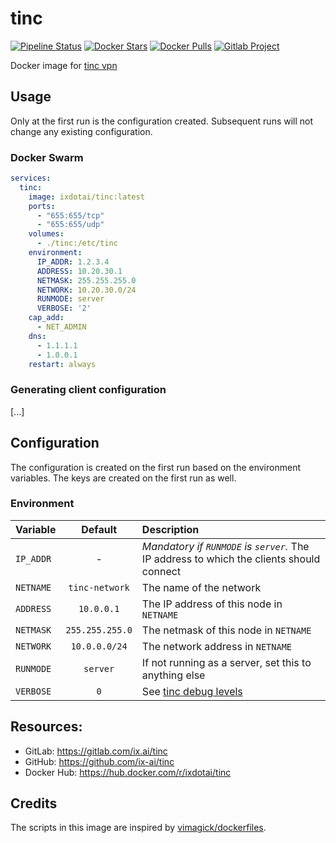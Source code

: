 # tinc

[![Pipeline Status](https://gitlab.com/ix.ai/tinc/badges/master/pipeline.svg)](https://gitlab.com/ix.ai/tinc/)
[![Docker Stars](https://img.shields.io/docker/stars/ixdotai/tinc.svg)](https://hub.docker.com/r/ixdotai/tinc/)
[![Docker Pulls](https://img.shields.io/docker/pulls/ixdotai/tinc.svg)](https://hub.docker.com/r/ixdotai/tinc/)
[![Gitlab Project](https://img.shields.io/badge/GitLab-Project-554488.svg)](https://gitlab.com/ix.ai/tinc/)


Docker image for [tinc vpn](https://www.tinc-vpn.org/)

## Usage

Only at the first run is the configuration created. Subsequent runs will not change any existing configuration.

### Docker Swarm
```yml
services:
  tinc:
    image: ixdotai/tinc:latest
    ports:
      - "655:655/tcp"
      - "655:655/udp"
    volumes:
      - ./tinc:/etc/tinc
    environment:
      IP_ADDR: 1.2.3.4
      ADDRESS: 10.20.30.1
      NETMASK: 255.255.255.0
      NETWORK: 10.20.30.0/24
      RUNMODE: server
      VERBOSE: '2'
    cap_add:
      - NET_ADMIN
    dns:
      - 1.1.1.1
      - 1.0.0.1
    restart: always
```

### Generating client configuration

[...]

## Configuration

The configuration is created on the first run based on the environment variables. The keys are created on the first run as well.

### Environment

| **Variable**  | **Default**     | **Description**                                                                          |
|:--------------|:---------------:|:-----------------------------------------------------------------------------------------|
| `IP_ADDR`     | -               | *Mandatory if `RUNMODE` is `server`.* The IP address to which the clients should connect |
| `NETNAME`     | `tinc-network`  | The name of the network |
| `ADDRESS`     | `10.0.0.1`      | The IP address of this node in `NETNAME` |
| `NETMASK`     | `255.255.255.0` | The netmask of this node in `NETNAME` |
| `NETWORK`     | `10.0.0.0/24`   | The network address in `NETNAME` |
| `RUNMODE`     | `server`        | If not running as a server, set this to anything else |
| `VERBOSE`     | `0`             | See [tinc debug levels](https://www.tinc-vpn.org/documentation/Debug-levels.html) |

## Resources:
* GitLab: https://gitlab.com/ix.ai/tinc
* GitHub: https://github.com/ix-ai/tinc
* Docker Hub: https://hub.docker.com/r/ixdotai/tinc

## Credits
The scripts in this image are inspired by [vimagick/dockerfiles](https://github.com/vimagick/dockerfiles/tree/master/tinc).
